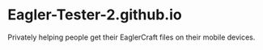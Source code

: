 # Eagler-Tester-2.github.io
Privately helping people get their EaglerCraft files on their mobile devices.
